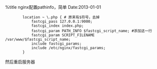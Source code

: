 %title nginx配置pathinfo，简单
Date:2013-01-01

```
		location ~ \.php { # 原来有$符号，去掉
			fastcgi_pass 127.0.0.1:9000;
			fastcgi_index index.php;
            fastcgi_param PATH_INFO $fastcgi_script_name; #添加这一行
			fastcgi_param SCRIPT_FILENAME /var/www/$fastcgi_script_name;
			include fastcgi_params;
			include /etc/nginx/fastcgi_params;
		}
```

然后重启服务器
